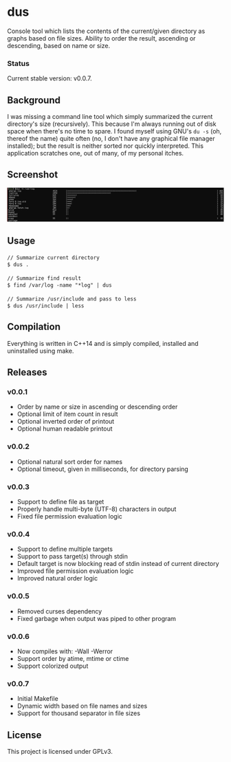 dus
===

Console tool which lists the contents of the current/given directory as graphs based on file sizes. Ability to order the result, ascending or descending, based on name or size.

### Status
Current stable version: v0.0.7.

## Background
I was missing a command line tool which simply summarized the current directory's size (recursively). This because I'm always running out of disk space when there's no time to spare. I found myself using GNU's `du -s` (oh, thereof the name) quite often (no, I don't have any graphical file manager installed); but the result is neither sorted nor quickly interpreted. This application scratches one, out of many, of my personal itches.

## Screenshot
![dus preview](screenshot.png)

## Usage
    // Summarize current directory
    $ dus .

    // Summarize find result
    $ find /var/log -name "*log" | dus

    // Summarize /usr/include and pass to less
    $ dus /usr/include | less

## Compilation
Everything is written in C++14 and is simply compiled, installed and uninstalled using make.

## Releases
### v0.0.1
 * Order by name or size in ascending or descending order
 * Optional limit of item count in result
 * Optional inverted order of printout
 * Optional human readable printout

### v0.0.2
 * Optional natural sort order for names
 * Optional timeout, given in milliseconds, for directory parsing

### v0.0.3
 * Support to define file as target
 * Properly handle multi-byte (UTF-8) characters in output
 * Fixed file permission evaluation logic

### v0.0.4
 * Support to define multiple targets
 * Support to pass target(s) through stdin
 * Default target is now blocking read of stdin instead of current directory
 * Improved file permission evaluation logic
 * Improved natural order logic

### v0.0.5
 * Removed curses dependency
 * Fixed garbage when output was piped to other program

### v0.0.6
 * Now compiles with: -Wall -Werror
 * Support order by atime, mtime or ctime
 * Support colorized output

### v0.0.7
 * Initial Makefile
 * Dynamic width based on file names and sizes
 * Support for thousand separator in file sizes

## License
This project is licensed under GPLv3.

